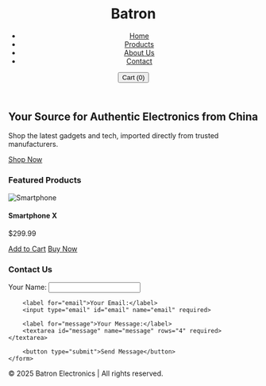 <!DOCTYPE html>
<html lang="en">
<head>
    <meta charset="UTF-8">
    <meta name="viewport" content="width=device-width, initial-scale=1.0">
    <title>Batron - Authentic Electronics from China</title>
    <link rel="stylesheet" href="styles.css">
    <link href="https://fonts.googleapis.com/css2?family=Roboto:wght@400;700&display=swap" rel="stylesheet">
</head>
<body>

<!-- Header -->
<header>
    <div class="logo">
        <h1>Batron</h1>
    </div>
    <nav>
        <ul>
            <li><a href="#home">Home</a></li>
            <li><a href="#products">Products</a></li>
            <li><a href="#about">About Us</a></li>
            <li><a href="#contact">Contact</a></li>
        </ul>
    </nav>
    <div class="cart">
        <button id="cart-button">Cart (0)</button>
    </div>
</header>

<!-- Hero Section -->
<section class="hero">
    <div class="hero-content">
        <h2>Your Source for Authentic Electronics from China</h2>
        <p>Shop the latest gadgets and tech, imported directly from trusted manufacturers.</p>
        <a href="#products" class="cta-btn">Shop Now</a>
    </div>
</section>

<!-- Featured Products -->
<section id="products" class="featured-products">
    <h3>Featured Products</h3>
    <div class="product-list">
        <!-- Example product -->
        <div class="product-card">
            <img src="smartphone.jpg" alt="Smartphone">
            <h4>Smartphone X</h4>
            <p>$299.99</p>
            <a href="#" class="btn" onclick="addToCart('Smartphone X', 299.99)">Add to Cart</a>
            <a href="#" class="btn buy-now" onclick="buyNow('Smartphone X', 299.99)">Buy Now</a>
        </div>
        <!-- Add more products similarly -->
    </div>
</section>

<!-- Contact Section -->
<section id="contact" class="contact-section">
    <h3>Contact Us</h3>
    <form id="contact-form">
        <label for="name">Your Name:</label>
        <input type="text" id="name" name="name" required>
        
        <label for="email">Your Email:</label>
        <input type="email" id="email" name="email" required>
        
        <label for="message">Your Message:</label>
        <textarea id="message" name="message" rows="4" required></textarea>
        
        <button type="submit">Send Message</button>
    </form>
</section>

<!-- Footer -->
<footer>
    <p>&copy; 2025 Batron Electronics | All rights reserved.</p>
</footer>

<script src="scripts.js"></script>
</body>
</html>
